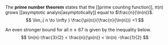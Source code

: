
The **prime number theorem** states that the [[prime counting function]], $\pi(n)$ grows [[asymptotic analyis|asymptotically]] equal to $\frac{n}{\ln(n)}$.
$$
\lim_{ n \to \infty } \frac{\pi(n)}{\frac{n}{\ln(n)}} =1
$$

An even stronger bound for all $n \geq 67$ is given by the inequality below.
$$
\ln(n)-\frac{3}{2} < \frac{n}{\pi(n)} < \ln(n) -\frac{1}{2}
$$

